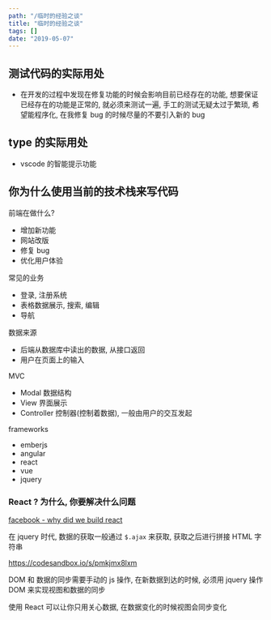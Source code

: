 ```yaml
---
path: "/临时的经验之谈"
title: "临时的经验之谈"
tags: []
date: "2019-05-07"
---
```


## 测试代码的实际用处

* 在开发的过程中发现在修复功能的时候会影响目前已经存在的功能, 想要保证已经存在的功能是正常的, 就必须来测试一遍, 手工的测试无疑太过于繁琐, 希望能程序化, 在我修复 bug 的时候尽量的不要引入新的 bug

## type 的实际用处

* vscode 的智能提示功能

## 你为什么使用当前的技术栈来写代码

前端在做什么?

* 增加新功能
* 网站改版
* 修复 bug
* 优化用户体验

常见的业务

* 登录, 注册系统
* 表格数据展示, 搜索, 编辑
* 导航

数据来源

* 后端从数据库中读出的数据, 从接口返回
* 用户在页面上的输入

MVC

* Modal 数据结构
* View 界面展示
* Controller 控制器(控制着数据), 一般由用户的交互发起

frameworks

* emberjs
* angular
* react
* vue
* jquery

### React ? 为什么, 你要解决什么问题

[facebook - why did we build react](https://reactjs.org/blog/2013/06/05/why-react.html)

在 jquery 时代, 数据的获取一般通过 `$.ajax` 来获取, 获取之后进行拼接 HTML 字符串

https://codesandbox.io/s/pmkjmx8lxm

DOM 和 数据的同步需要手动的 js 操作, 在新数据到达的时候, 必须用 jquery 操作 DOM 来实现视图和数据的同步

使用 React 可以让你只用关心数据, 在数据变化的时候视图会同步变化
